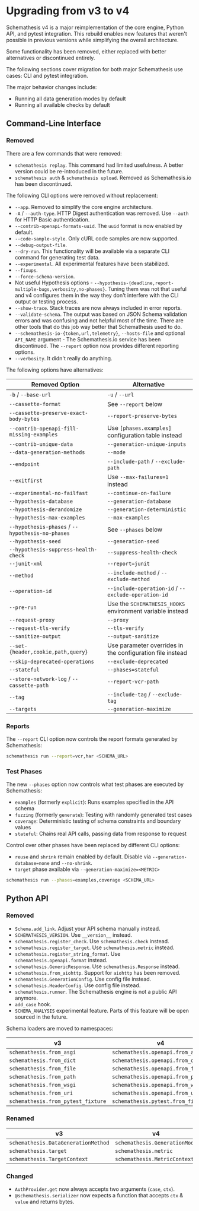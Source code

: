 # Upgrading from v3 to v4

Schemathesis v4 is a major reimplementation of the core engine, Python API, and pytest integration. This rebuild enables new features that weren't possible in previous versions while simplifying the overall architecture.

Some functionality has been removed, either replaced with better alternatives or discontinued entirely.

The following sections cover migration for both major Schemathesis use cases: CLI and pytest integration.

The major behavior changes include:

- Running all data generation modes by default
- Running all available checks by default

## Command-Line Interface

### Removed

There are a few commands that were removed:

- `schemathesis replay`. This command had limited usefulness. A better version could be re-introduced in the future.
- `schemathesis auth` & `schemathesis upload`. Removed as Schemathesis.io has been discontinued.

The following CLI options were removed without replacement:

- `--app`. Removed to simplify the core engine architecture.
- `-A` / `--auth-type`. HTTP Digest authentication was removed. Use `--auth` for HTTP Basic authentication.
- `--contrib-openapi-formats-uuid`. The `uuid` format is now enabled by default.
- `--code-sample-style`. Only cURL code samples are now supported.
- `--debug-output-file`.
- `--dry-run`. This functionality will be available via a separate CLI command for generating test data.
- `--experimental`. All experimental features have been stabilized.
- `--fixups`.
- `--force-schema-version`.
- Not useful Hypothesis options - `--hypothesis-{deadline,report-multiple-bugs,verbosity,no-phases}`. Tuning them was not that useful and v4 configures them in the way they don't interfere with the CLI output or testing process.
- `--show-trace`. Stack traces are now always included in error reports.
- `--validate-schema`. The output was based on JSON Schema validation errors and was confusing and not helpful most of the time. There are other tools that do this job way better that Schemathesis used to do.
- `--schemathesis-io-{token,url,telemetry}`, `--hosts-file` and optional `API_NAME` argument - The Schemathesis.io service has been discontinued. The `--report` option now provides different reporting options.
- `--verbosity`. It didn't really do anything.

The following options have alternatives:

| Removed Option | Alternative |
|----------------|-----------------|
| `-b` / `--base-url` | `-u` / `--url` |
| `--cassette-format` | See `--report` below |
| `--cassette-preserve-exact-body-bytes` | `--report-preserve-bytes` |
| `--contrib-openapi-fill-missing-examples` | Use `[phases.examples]` configuration table instead |
| `--contrib-unique-data` | `--generation-unique-inputs` |
| `--data-generation-methods` | `--mode` |
| `--endpoint` | `--include-path` / `--exclude-path` |
| `--exitfirst` | Use `--max-failures=1` instead |
| `--experimental-no-failfast` | `--continue-on-failure` |
| `--hypothesis-database` | `--generation-database` |
| `--hypothesis-derandomize` | `--generation-deterministic` |
| `--hypothesis-max-examples` | `--max-examples` |
| `--hypothesis-phases` / `--hypothesis-no-phases` | See `--phases` below |
| `--hypothesis-seed` | `--generation-seed` |
| `--hypothesis-suppress-health-check` | `--suppress-health-check` |
| `--junit-xml` | `--report=junit` |
| `--method` | `--include-method` / `--exclude-method` |
| `--operation-id` | `--include-operation-id` / `--exclude-operation-id` |
| `--pre-run` | Use the `SCHEMATHESIS_HOOKS` environment variable instead |
| `--request-proxy` | `--proxy` |
| `--request-tls-verify` | `--tls-verify` |
| `--sanitize-output` | `--output-sanitize` |
| `--set-{header,cookie,path,query}` | Use parameter overrides in the configuration file instead |
| `--skip-deprecated-operations` | `--exclude-deprecated` |
| `--stateful` | `--phases=stateful` |
| `--store-network-log` / `--cassette-path` | `--report-vcr-path` |
| `--tag` | `--include-tag` / `--exclude-tag` |
| `--targets` | `--generation-maximize` |

### Reports

The `--report` CLI option now controls the report formats generated by Schemathesis:

```bash
schemathesis run --report=vcr,har <SCHEMA_URL>
```

### Test Phases

The new `--phases` option now controls what test phases are executed by Schemathesis:

- `examples` (formerly `explicit`): Runs examples specified in the API schema
- `fuzzing` (formerly `generate`): Testing with randomly generated test cases
- `coverage`: Deterministic testing of schema constraints and boundary values
- `stateful`: Chains real API calls, passing data from response to request

Control over other phases have been replaced by different CLI options:

- `reuse` and `shrink` remain enabled by default. Disable via `--generation-database=none` and `--no-shrink`.
- `target` phase available via `--generation-maximize=<METRIC>`

```bash
schemathesis run --phases=examples,coverage <SCHEMA_URL>
```

## Python API

### Removed

- `Schema.add_link`. Adjust your API schema manually instead.
- `SCHEMATHESIS_VERSION`. Use `__version__` instead.
- `schemathesis.register_check`. Use `schemathesis.check` instead.
- `schemathesis.register_target`. Use `schemathesis.metric` instead.
- `schemathesis.register_string_format`. Use `schemathesis.openapi.format` instead.
- `schemathesis.GenericResponse`. Use `schemathesis.Response` instead.
- `schemathesis.from_aiohttp`. Support for `aiohttp` has been removed.
- `schemathesis.GenerationConfig`. Use config file instead.
- `schemathesis.HeaderConfig`. Use config file instead.
- `schemathesis.runner`. The Schemathesis engine is not a public API anymore.
- `add_case` hook.
- `SCHEMA_ANALYSIS` experimental feature. Parts of this feature will be open sourced in the future.

Schema loaders are moved to namespaces:

| v3 | v4 |
| -- | -- |
| `schemathesis.from_asgi` | `schemathesis.openapi.from_asgi` |
| `schemathesis.from_dict` | `schemathesis.openapi.from_dict` |
| `schemathesis.from_file` | `schemathesis.openapi.from_file` |
| `schemathesis.from_path` | `schemathesis.openapi.from_path` |
| `schemathesis.from_wsgi` | `schemathesis.openapi.from_wsgi` |
| `schemathesis.from_uri` | `schemathesis.openapi.from_url` |
| `schemathesis.from_pytest_fixture` | `schemathesis.pytest.from_fixture` |

### Renamed

| v3 | v4 |
| -- | -- |
| `schemathesis.DataGenerationMethod` | `schemathesis.GenerationMode` |
| `schemathesis.target` | `schemathesis.metric` |
| `schemathesis.TargetContext` | `schemathesis.MetricContext` |

### Changed

- `AuthProvider.get` now always accepts two arguments (`case`, `ctx`).
- `@schemathesis.serializer` now expects a function that accepts `ctx` & `value` and returns bytes.
